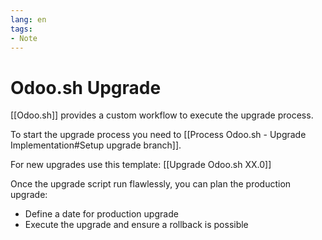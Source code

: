 ```yaml
---
lang: en
tags:
- Note
---
```

# Odoo.sh Upgrade

[[Odoo.sh]] provides a custom workflow to execute the upgrade process. 

To start the upgrade process you need to [[Process Odoo.sh - Upgrade Implementation#Setup upgrade branch]].

For new upgrades use this template: [[Upgrade Odoo.sh XX.0]]

Once the upgrade script run flawlessly, you can plan the production upgrade:

* Define a date for production upgrade
* Execute the upgrade and ensure a rollback is possible